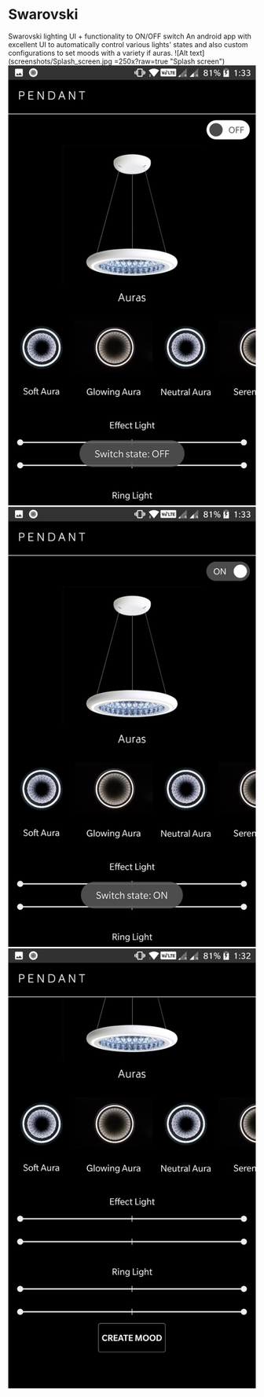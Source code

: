 # Swarovski
Swarovski lighting UI + functionality to ON/OFF switch
An android app with excellent UI to automatically control various lights' states and also custom configurations to set moods with a variety if auras.
![Alt text](screenshots/Splash_screen.jpg =250x?raw=true "Splash screen")
![Alt text](screenshots/switch_off.jpg?raw=true "Set switch ON")
![Alt text](screenshots/switch_on.jpg?raw=true "Set switch OFF")
![Alt text](screenshots/set_mood.jpg?raw=true "Set Mood")
